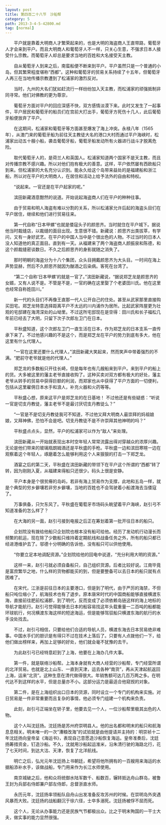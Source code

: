 ```yaml
---
layout: post
title: 第四百二十八节　沙船帮
category: 5
path: 2013-3-4-5-42800.md
tag: [normal]
---
```


　　平户就是靠着大明商人才繁荣起来的，也是大明的海盗商人王直带路，葡萄牙人才会来到平户。而且大明商人和葡萄牙人不一样，只关心生意，不强求日本人接受什么宗教。而葡萄牙人却总是要求当地的百姓和大名接受天主教。

　　自从葡萄牙人到来之后，南蛮船便不断来到平户。平户虽然只是一个普通的小岛，但其繁荣程度堪称“西都”。这种和葡萄牙的贸易关系持续了十五年，但葡萄牙人再三在当地传播宗教遭到了松浦家的激烈反对。

　　当时，九州的大名们犹如赶流行一样纷纷加入天主教，而松浦家的顽强抵制非同寻常。他们对佛教的更为尊崇，

　　葡萄牙方面对平户的回应深感不快，双方感情淡漠下来。此时又发生了一起事件，平户居民和葡萄牙的船员们在宫前大打出手，葡萄牙方死伤十几人，此后葡萄牙船便放弃了平户。

　　在这期间，松浦家和葡萄牙等方面甚至爆发了海上冲突。永禄八年（1565年），从澳门来的葡萄牙船为前往天主教徒大名的港口大村而通过平户海峡时，松浦家出动五十艘小船，袭击葡萄牙船，葡萄牙船发动所有火器进行战斗才脱离危险。

　　取代葡萄牙人的，是荷兰人和英国人。松浦家知道两个国家不是天主教，而且对传播宗教不感兴趣。所以对他们抱有极大的善意。这样，平户依然屡有西欧船只到来。但松浦家的大名充分认识到。能永久给这个岛带来益处的是福建船和浙江船，所以对在平户的大明商人，在居住和活动上给予法外的自由和特权。

　　“说起来。一官还是在平户起家的呢。”

　　滨田新藏酒意酣然的说道。开始说起海盗商人们在平户的种种往事。

　　由于贸易和明人海盗有难以分割的关系，所以松浦家允许后起的海盗头目们在平户居住，继续和他们进行贸易往来。

　　第一代自称“日本甲螺”也就是倭寇头子的颜思齐。当时就住在平户城下。据说他当时裁缝店，以裁缝的面目出现。生意很不错。新藏说：颜思齐出类拔萃，有学问，又有一身好武艺。在平户的中国人当中是个很出色的人物。不过当时的日本人没人知道他的真正面目。直到有一天。从福建来了两个海盗商人颜振泉和陈德，和这个颜裁缝密谈数日。不久之后颜思齐的身影就随之消失了。

　　那时明朝的海盗分为十八个集团，众头目拥戴颜思齐为大头目。一时间在海上声势显赫，然后不久颜思齐就因为酗酒之后染病。客死在台湾了。

　　“第二个自称‘日本甲螺’的就是一官了。”滨田新藏说，“据说郑芝龙是颜思齐的女婿，又有人说不是。不管是不是，一官的确在这里娶了个老婆田川氏。他在这里也经常自称姓田川。”

　　新一代的头目们不再像王直那一代人公开自己的住处。甚至从武家那里直接购买田宅。郑芝龙特意选择距离平户不太远的川内浦作为居所。比起武家阵屋更为壮观的宅邸建在海湾深处的山坳里。不过这所宅邸现在是空得：田川氏和长子福松几年前已经去了大明，只留下次子次郎左卫门在日本。

　　平秋盛知道，这个次郎左卫门一直生活在日本，作为郑芝龙的日本支系一直传承下来了。不过他感兴趣的不是这个，而是郑芝龙在平户的势力到底有多大，他在这里有什么代理人。

　　“一官在这里还要什么代理人，”滨田新藏大笑起来，然而笑声中带着强烈的不满。“肥前守老爷就是他的代理人。”

　　郑芝龙的多数船只开往长崎，但是每年也有几艘船来到平户。来到平户的船上的货。大多被这里的藩主老爷直接收购了。这种买卖对双方都有极大的好处，藩主老爷从转手的贸易中获得巨额的利润，而郑家也从中获得了平户方面的一切便利，包括从这里雇佣日本水手和浪人，补充火器和火药等等。

　　平秋盛心想，原来这平户是郑芝龙的在日基地！ 不过他还是有些疑惑：“听说一官是切支丹教徒，藩主老爷不是最讨厌切支丹教徒么？”

　　“一官是不是切支丹教徒我可不知道，不过他又拜大明商人最崇拜的妈祖娘娘，又拜神佛，恐怕不会是吧。切支丹教徒不是不许崇拜其他神明的吗？”

　　平秋盛点点头，显然，平户的松浦家可以作为“敌人”来处理。

　　滨田新藏从一开始就表现出本时空年轻人常常流露出得对穿越众的浓厚兴趣。无论是他们带来的玻璃瓶朗姆酒还是平秋盛的手枪。平秋盛一边和滨田寒暄一边在观察着这个年轻人，琢磨着怎么能够利用这个人来狠狠的打击一下郑芝龙。

　　酒宴之后的第二天，平秋盛在滨田新藏的带领下在平户这个所谓的“西都”转了转，因为刚刚入夏，从福建来得船只还很少。码头上很是安静。

　　平户本身是个很贫瘠的岛屿，若非有海上贸易作为支撑，此地和五岛一样，就是个典型的穷乡僻壤若非穷乡僻壤，当地的百姓也不会驾驶着小船渡海去当倭寇了。

　　万事俱备，只欠东风了。平秋盛在葡萄牙市场码头眺望着平户海峡，赵引弓不知道准备的怎么样了？

　　在大海的另一面，赵引弓接到电报之后正在筹划着第一批开往日本的船只。

　　企划院没有拨给他船只企划院也根本没有船可给他。经历了发动机行动漫长而频繁的航运，现在除了少数船只维持着定期航线和战备任务之外，所有的船只都已经进港维护去了。邬德十分明确的告诉他，没有船只可以供他使用。

　　“你要立足本地调配资源。”企划院给他的回电中说道，“充分利用大明的资源。”

　　这样一来，赵引弓就必须自备船只，自己组织货源。后者比较好说。江南毕竟是富庶繁华之地，什么样的货物都能买的到，但是要整备可以去日本的船只就有点困难了。

　　在宋代，江浙是前往日本的主要港口，但是到了明代，由于严厉的海禁，不但船只吨位缩小了，航海技术也有了退步。原本唐宋时代的中国商船能够直接横渡东海，直接前往肥前松浦郡，到了明代，反而变成了必须依赖岛链这样的海上地标的导航才能航行。赵引弓觉得能够去日本的船容易找这年头载重量一二百吨的船都能环球航行，何况横渡东海这样的短途海运，但是能够驾驭船只横渡东海的航行的水手没处找去。

　　不过，赵引弓相信，只要给他们合适的导航人员，横渡东海去日本贸易绝非难事。中国水手们的胆识是有得只不过在技术上落后了。只要有人点拨他们一下，给他们做出榜样来，再加上足够的好处，他们就会毫不犹豫的去干。

　　为此赵引弓已经特意赶到了上海，他要在上海办几件大事。

　　第一件，就是联络沙船帮。上海本身就有大商人经营的沙船帮，专门经营所谓的北洋贸易。也就是北上山东、一直到天津，运去各种“南货”，再从天津起航返回上海，运来“北货”。这种生意在清代做得很大。年销售额可达几百万两之多。在明代达不到这样的水平，但是总量亦不小。这部分运力是最适合他窥觊的对象。

　　第二件，是在上海组织出口日本的货源，同时设立一个专门的机构来实施。对日贸易是一件非常重要而且复杂的事情，他必须专门组建一个机构来负责。

　　此刻，赵引弓正端坐在轿子里，他要去见一个人，一位沙船帮里极其出色的人物。

　　这个人叫沈廷扬。沈廷扬是苏州府崇明县人。他的出名都和明末的船只和航海息息相关。明末唯一的一次“漕粮改海”的试验就是由他提请并主持的：明崇祯十二年沈廷扬向皇帝呈《海运书》，表现自己意愿造沙船恢复海运。皇帝准奏后，沈廷扬筹措资金，钉造沙船。不久，沈就用沙船起运淮米，沿朱清行驶的海路北行，花了七天时间，到达大沽、天津，恢复了北洋航线。

　　明亡之后，弘光元年沈廷扬上书朝廷，希望将他所拥有的一百艘用来海运的水据船添补水手，该做战船，专门用来作为长江水师使用。

　　南京城破之后，他和众将统御水陆军数千、船数百，辗转抵达舟山群岛，被鲁王封为兵部右侍郎兼户部左侍郎，总督浙直水师。

　　永历元年，沈廷扬率领船队自舟山出发准备反攻苏州的时候。在崇明岛外突遇风暴而大败。沈廷扬的战船翻沉于徐六径，士卒多溺死。沈廷扬被俘不屈而死。

　　这个人，无论从办事能力还是民族气节都极出众。比之于明末殉国的一干士大夫，做实事的能力显然很强。
